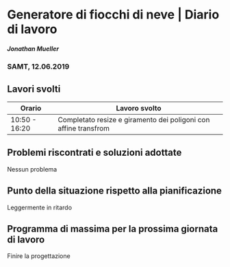 # Generatore di fiocchi di neve | Diario di lavoro
##### Jonathan Mueller
### SAMT, 12.06.2019

## Lavori svolti


|Orario        |Lavoro svolto                 |
|--------------|------------------------------|
|10:50 - 16:20 | Completato resize e giramento dei poligoni con affine transfrom |

##  Problemi riscontrati e soluzioni adottate

Nessun problema

##  Punto della situazione rispetto alla pianificazione

Leggermente in ritardo

## Programma di massima per la prossima giornata di lavoro

Finire la progettazione
